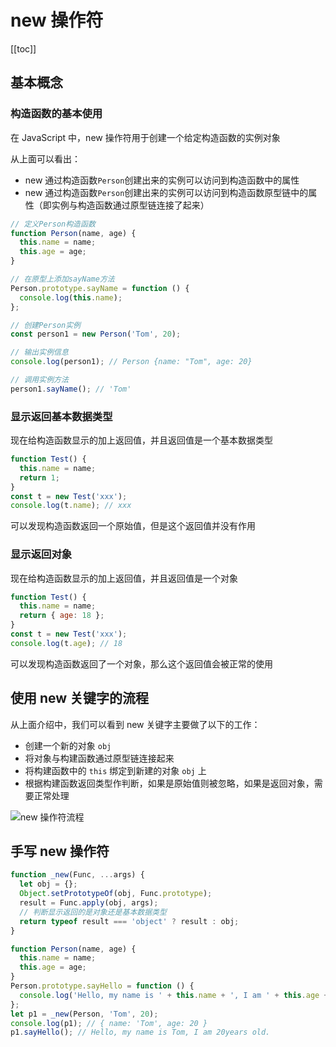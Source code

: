 # new 操作符

[[toc]]

## 基本概念

### 构造函数的基本使用

在 JavaScript 中，new 操作符用于创建一个给定构造函数的实例对象

从上面可以看出：

- new 通过构造函数`Person`创建出来的实例可以访问到构造函数中的属性
- new 通过构造函数`Person`创建出来的实例可以访问到构造函数原型链中的属性（即实例与构造函数通过原型链连接了起来）

```js
// 定义Person构造函数
function Person(name, age) {
  this.name = name;
  this.age = age;
}

// 在原型上添加sayName方法
Person.prototype.sayName = function () {
  console.log(this.name);
};

// 创建Person实例
const person1 = new Person('Tom', 20);

// 输出实例信息
console.log(person1); // Person {name: "Tom", age: 20}

// 调用实例方法
person1.sayName(); // 'Tom'
```

### 显示返回基本数据类型

现在给构造函数显示的加上返回值，并且返回值是一个基本数据类型

```js
function Test() {
  this.name = name;
  return 1;
}
const t = new Test('xxx');
console.log(t.name); // xxx
```

可以发现构造函数返回一个原始值，但是这个返回值并没有作用

### 显示返回对象

现在给构造函数显示的加上返回值，并且返回值是一个对象

```js
function Test() {
  this.name = name;
  return { age: 18 };
}
const t = new Test('xxx');
console.log(t.age); // 18
```

可以发现构造函数返回了一个对象，那么这个返回值会被正常的使用

## 使用 new 关键字的流程

从上面介绍中，我们可以看到 new 关键字主要做了以下的工作：

- 创建一个新的对象 `obj`
- 将对象与构建函数通过原型链连接起来
- 将构建函数中的 `this` 绑定到新建的对象 `obj` 上
- 根据构建函数返回类型作判断，如果是原始值则被忽略，如果是返回对象，需要正常处理

![new 操作符流程](https://image-bucket-1307756649.cos.ap-chengdu.myqcloud.com/image/20250709102332477.png)

## 手写 new 操作符

```js
function _new(Func, ...args) {
  let obj = {};
  Object.setPrototypeOf(obj, Func.prototype);
  result = Func.apply(obj, args);
  // 判断显示返回的是对象还是基本数据类型
  return typeof result === 'object' ? result : obj;
}

function Person(name, age) {
  this.name = name;
  this.age = age;
}
Person.prototype.sayHello = function () {
  console.log('Hello, my name is ' + this.name + ', I am ' + this.age + 'years old.');
};
let p1 = _new(Person, 'Tom', 20);
console.log(p1); // { name: 'Tom', age: 20 }
p1.sayHello(); // Hello, my name is Tom, I am 20years old.
```
